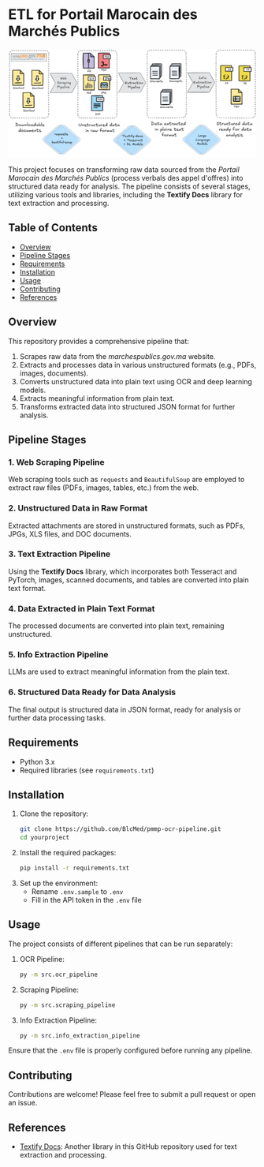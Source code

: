 # ETL for Portail Marocain des Marchés Publics
![Pipeline Overview](assets/pipeline_overview.png)

This project focuses on transforming raw data sourced from the *Portail Marocain des Marchés Publics* (process verbals des appel d'offres) into structured data ready for analysis. The pipeline consists of several stages, utilizing various tools and libraries, including the **Textify Docs** library for text extraction and processing.

## Table of Contents
- [Overview](#overview)
- [Pipeline Stages](#pipeline-stages)
- [Requirements](#requirements)
- [Installation](#installation)
- [Usage](#usage)
- [Contributing](#contributing)
- [References](#references)

## Overview
This repository provides a comprehensive pipeline that:
1. Scrapes raw data from the *marchespublics.gov.ma* website.
2. Extracts and processes data in various unstructured formats (e.g., PDFs, images, documents).
3. Converts unstructured data into plain text using OCR and deep learning models.
4. Extracts meaningful information from plain text.
5. Transforms extracted data into structured JSON format for further analysis.

## Pipeline Stages
### 1. Web Scraping Pipeline
Web scraping tools such as `requests` and `BeautifulSoup` are employed to extract raw files (PDFs, images, tables, etc.) from the web.

### 2. Unstructured Data in Raw Format
Extracted attachments are stored in unstructured formats, such as PDFs, JPGs, XLS files, and DOC documents.

### 3. Text Extraction Pipeline
Using the **Textify Docs** library, which incorporates both Tesseract and PyTorch, images, scanned documents, and tables are converted into plain text format.

### 4. Data Extracted in Plain Text Format
The processed documents are converted into plain text, remaining unstructured.

### 5. Info Extraction Pipeline
LLMs are used to extract meaningful information from the plain text.

### 6. Structured Data Ready for Data Analysis
The final output is structured data in JSON format, ready for analysis or further data processing tasks.

## Requirements
- Python 3.x
- Required libraries (see `requirements.txt`)

## Installation
1. Clone the repository:
   ```bash
   git clone https://github.com/BlcMed/pmmp-ocr-pipeline.git
   cd yourproject
   ```
2. Install the required packages:
   ```bash
   pip install -r requirements.txt
   ```
3. Set up the environment:
   - Rename `.env.sample` to `.env`
   - Fill in the API token in the `.env` file

## Usage
The project consists of different pipelines that can be run separately:

1. OCR Pipeline:
   ```bash
   py -m src.ocr_pipeline
   ```

2. Scraping Pipeline:
   ```bash
   py -m src.scraping_pipeline
   ```

3. Info Extraction Pipeline:
   ```bash
   py -m src.info_extraction_pipeline
   ```

Ensure that the `.env` file is properly configured before running any pipeline.

## Contributing
Contributions are welcome! Please feel free to submit a pull request or open an issue.

## References
- [Textify Docs](https://github.com/BlcMed/textify_docs): Another library in this GitHub repository used for text extraction and processing.
